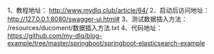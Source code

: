 1、教程地址：
http://www.mydlq.club/article/64/
2、启动后访问地址：
http://127.0.0.1:8080/swagger-ui.html#
3、测试数据插入方法：
/resources/ducoment/数据插入方法.txt
4、代码地址：
https://github.com/my-dlq/blog-example/tree/master/springboot/springboot-elasticsearch-example
